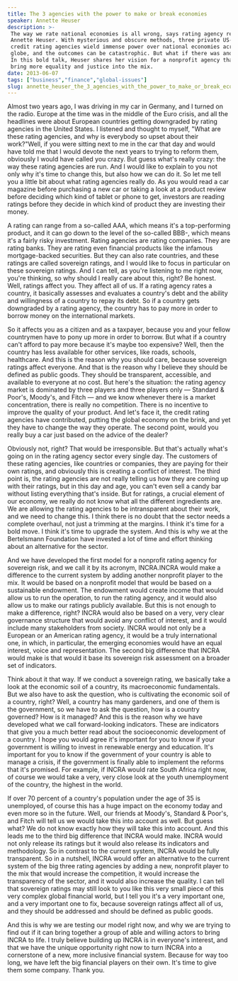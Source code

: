 ```yaml
---
title: The 3 agencies with the power to make or break economies
speaker: Annette Heuser
description: >-
 The way we rate national economies is all wrong, says rating agency reformer
 Annette Heuser. With mysterious and obscure methods, three private US-based
 credit rating agencies wield immense power over national economies across the
 globe, and the outcomes can be catastrophic. But what if there was another way?
 In this bold talk, Heuser shares her vision for a nonprofit agency that would
 bring more equality and justice into the mix.
date: 2013-06-07
tags: ["business","finance","global-issues"]
slug: annette_heuser_the_3_agencies_with_the_power_to_make_or_break_economies
---
```


Almost two years ago, I was driving in my car in Germany, and I turned on the radio.
Europe at the time was in the middle of the Euro crisis, and all the headlines were about
European countries getting downgraded by rating agencies in the United States. I listened
and thought to myself, "What are these rating agencies, and why is everybody so upset
about their work?"Well, if you were sitting next to me in the car that day and would have
told me that I would devote the next years to trying to reform them, obviously I would
have called you crazy. But guess what's really crazy: the way these rating agencies are
run. And I would like to explain to you not only why it's time to change this, but also
how we can do it. So let me tell you a little bit about what rating agencies really do. As
you would read a car magazine before purchasing a new car or taking a look at a product
review before deciding which kind of tablet or phone to get, investors are reading ratings
before they decide in which kind of product they are investing their money.

A rating can range from a so-called AAA, which means it's a top-performing product, and it
can go down to the level of the so-called BBB-, which means it's a fairly risky
investment. Rating agencies are rating companies. They are rating banks. They are rating
even financial products like the infamous mortgage-backed securities. But they can also
rate countries, and these ratings are called sovereign ratings, and I would like to focus
in particular on these sovereign ratings. And I can tell, as you're listening to me right
now, you're thinking, so why should I really care about this, right? Be honest. Well,
ratings affect you. They affect all of us. If a rating agency rates a country, it
basically assesses and evaluates a country's debt and the ability and willingness of a
country to repay its debt. So if a country gets downgraded by a rating agency, the country
has to pay more in order to borrow money on the international markets.

So it affects you as a citizen and as a taxpayer, because you and your fellow countrymen
have to pony up more in order to borrow. But what if a country can't afford to pay more
because it's maybe too expensive? Well, then the country has less available for other
services, like roads, schools, healthcare. And this is the reason why you should care,
because sovereign ratings affect everyone. And that is the reason why I believe they
should be defined as public goods. They should be transparent, accessible, and available
to everyone at no cost. But here's the situation: the rating agency market is dominated by
three players and three players only — Standard & Poor's, Moody's, and Fitch — and we know
whenever there is a market concentration, there is really no competition. There is no
incentive to improve the quality of your product. And let's face it, the credit rating 
agencies have contributed, putting the global economy on the brink, and yet they have to
change the way they operate. The second point, would you really buy a car just based on the
advice of the dealer?

Obviously not, right? That would be irresponsible. But that's actually what's going on in
the rating agency sector every single day. The customers of these rating agencies, like
countries or companies, they are paying for their own ratings, and obviously this is
creating a conflict of interest. The third point is, the rating agencies are not really
telling us how they are coming up with their ratings, but in this day and age, you can't
even sell a candy bar without listing everything that's inside. But for ratings, a crucial
element of our economy, we really do not know what all the different ingredients are. We
are allowing the rating agencies to be intransparent about their work, and we need to
change this. I think there is no doubt that the sector needs a complete overhaul, not just
a trimming at the margins. I think it's time for a bold move. I think it's time to upgrade
the system. And this is why we at the Bertelsmann Foundation have invested a lot of time
and effort thinking about an alternative for the sector.

And we have developed the first model for a nonprofit rating agency for sovereign risk,
and we call it by its acronym, INCRA.INCRA would make a difference to the current system
by adding another nonprofit player to the mix. It would be based on a nonprofit model that
would be based on a sustainable endowment. The endowment would create income that would
allow us to run the operation, to run the rating agency, and it would also allow us to
make our ratings publicly available. But this is not enough to make a difference, right?
INCRA would also be based on a very, very clear governance structure that would avoid any
conflict of interest, and it would include many stakeholders from society. INCRA would not
only be a European or an American rating agency, it would be a truly international one, in
which, in particular, the emerging economies would have an equal interest, voice and
representation. The second big difference that INCRA would make is that would it base its
sovereign risk assessment on a broader set of indicators.

Think about it that way. If we conduct a sovereign rating, we basically take a look at the
economic soil of a country, its macroeconomic fundamentals. But we also have to ask the
question, who is cultivating the economic soil of a country, right? Well, a country has
many gardeners, and one of them is the government, so we have to ask the question, how is
a country governed? How is it managed? And this is the reason why we have developed what
we call forward-looking indicators. These are indicators that give you a much better read
about the socioeconomic development of a country. I hope you would agree it's important
for you to know if your government is willing to invest in renewable energy and
education. It's important for you to know if the government of your country is able to
manage a crisis, if the government is finally able to implement the reforms that it's
promised. For example, if INCRA would rate South Africa right now, of course we would take
a very, very close look at the youth unemployment of the country, the highest in the
world.

If over 70 percent of a country's population under the age of 35 is unemployed, of course
this has a huge impact on the economy today and even more so in the future. Well, our
friends at Moody's, Standard & Poor's, and Fitch will tell us we would take this into
account as well. But guess what? We do not know exactly how they will take this into
account. And this leads me to the third big difference that INCRA would make. INCRA would
not only release its ratings but it would also release its indicators and methodology. So
in contrast to the current system, INCRA would be fully transparent. So in a nutshell,
INCRA would offer an alternative to the current system of the big three rating agencies by
adding a new, nonprofit player to the mix that would increase the competition, it would
increase the transparency of the sector, and it would also increase the quality. I can tell
that sovereign ratings may still look to you like this very small piece of this very
complex global financial world, but I tell you it's a very important one, and a very
important one to fix, because sovereign ratings affect all of us, and they should be
addressed and should be defined as public goods.

And this is why we are testing our model right now, and why we are trying to find out if
it can bring together a group of able and willing actors to bring INCRA to life. I truly
believe building up INCRA is in everyone's interest, and that we have the unique
opportunity right now to turn INCRA into a cornerstone of a new, more inclusive financial
system. Because for way too long, we have left the big financial players on their own.
It's time to give them some company. Thank you.

<!--
ad_duration=3.33
comment_count=95
event="TEDGlobal 2013"
external_start_time=0
intro_duration=11.82
is_subtitle_required="False"
is_talk_featured="True"
language="en"
language_swap="False"
native_language="en"
number_of_related_talks=6
number_of_speakers=1
number_of_subtitled_videos=30
number_of_tags=3
number_of_talk_download_languages=30
number_of_talk_more_resources=0
number_of_talk_recommendations=0
number_of_talks_take_actions=0
post_ad_duration=0.83
published_timestamp="2014-02-28 15:44:28"
recording_date="2013-06-07"
speaker_description="Rating agency reformer"
speaker_is_published=1
speaker_name="Annette Heuser"
speaker_what_others_say="[INCRA] provides an international answer to the monopoly of the three big rating agencies."
talk_name="The 3 agencies with the power to make or break economies"
talks_tags=["business","finance","global-issues"]
url_audio="https://download.ted.com/talks/AnnetteHeuser_2013G.mp3?apikey=acme-roadrunner"
url_photo_speaker="https://pe.tedcdn.com/images/ted/adf52bceee178f16a740540d0473fd141c679e98_254x191.jpg"
url_photo_talk="https://s3.amazonaws.com/talkstar-photos/uploads/d6cd0d0b-081a-41bc-86a8-c42b0e838bc8/AnnetteHeuser_2013G-embed.jpg"
url_webpage="https://www.ted.com/talks/annette_heuser_the_3_agencies_with_the_power_to_make_or_break_economies"
video_type_name="TED Stage Talk"
-->